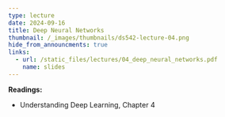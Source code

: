 ```yaml
---
type: lecture
date: 2024-09-16
title: Deep Neural Networks
thumbnail: /_images/thumbnails/ds542-lecture-04.png
hide_from_announcments: true
links:
  - url: /static_files/lectures/04_deep_neural_networks.pdf
    name: slides
---
```

**Readings:**
- Understanding Deep Learning, Chapter 4

